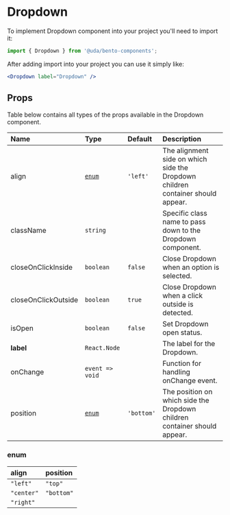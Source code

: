 # Dropdown

To implement Dropdown component into your project you'll need to import it:

```jsx
import { Dropdown } from '@uda/bento-components';
```

After adding import into your project you can use it simply like:

```jsx
<Dropdown label="Dropdown" />
```

## Props

Table below contains all types of the props available in the Dropdown component.

| Name                | Type            | Default    | Description                                                                     |
| :------------------ | :-------------- | :--------- | :------------------------------------------------------------------------------ |
| align               | [`enum`](#enum) | `'left'`   | The alignment side on which side the Dropdown children container should appear. |  |
| className           | `string`        |            | Specific class name to pass down to the Dropdown component.                     |
| closeOnClickInside  | `boolean`       | `false`    | Close Dropdown when an option is selected.                                      |
| closeOnClickOutside | `boolean`       | `true`     | Close Dropdown when a click outside is detected.                                |
| isOpen              | `boolean`       | `false`    | Set Dropdown open status.                                                       |
| **label**           | `React.Node`    |            | The label for the Dropdown.                                                     |
| onChange            | `event => void` |            | Function for handling onChange event.                                           |
| position            | [`enum`](#enum) | `'bottom'` | The position on which side the Dropdown children container should appear.       |

### enum

| align      | position   |
| :--------- | :--------- |
| `"left"`   | `"top"`    |
| `"center"` | `"bottom"` |
| `"right"`  |
